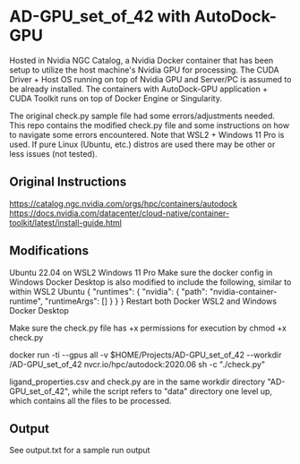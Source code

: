 # AD-GPU_set_of_42 with AutoDock-GPU

Hosted in Nvidia NGC Catalog, a Nvidia Docker container that has been setup to utilize the host machine's Nvidia GPU for processing. The CUDA Driver + Host OS running on top of Nvidia GPU and Server/PC is assumed to be already installed. The containers with AutoDock-GPU application + CUDA Toolkit runs on top of Docker Engine or Singularity.

The original check.py sample file had some errors/adjustments needed. This repo contains the modified check.py file and some instructions on how to navigate some errors encountered. Note that WSL2 + Windows 11 Pro is used. If pure Linux (Ubuntu, etc.) distros are used there may be other or less issues (not tested).

## Original Instructions
https://catalog.ngc.nvidia.com/orgs/hpc/containers/autodock
https://docs.nvidia.com/datacenter/cloud-native/container-toolkit/latest/install-guide.html

## Modifications
Ubuntu 22.04 on WSL2 Windows 11 Pro
Make sure the docker config in Windows Docker Desktop is also modified to include the following, similar to within WSL2 Ubuntu
{
    "runtimes": {
        "nvidia": {
            "path": "nvidia-container-runtime",
            "runtimeArgs": []
        }
    }
}
Restart both Docker WSL2 and Windows Docker Desktop

Make sure the check.py file has +x permissions for execution by chmod +x check.py

docker run -ti --gpus all -v $HOME/Projects/AD-GPU_set_of_42 --workdir /AD-GPU_set_of_42 nvcr.io/hpc/autodock:2020.06 sh -c "./check.py"

ligand_properties.csv and check.py are in the same workdir directory "AD-GPU_set_of_42", while the script refers to "data" directory one level up, which contains all the files to be processed.

## Output

See output.txt for a sample run output
